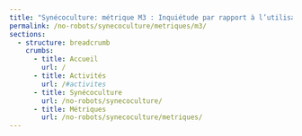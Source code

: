 ```yaml
---
title: "Synécoculture: métrique M3 : Inquiétude par rapport à l’utilisation durable de l’eau"
permalink: /no-robots/synecoculture/metriques/m3/
sections:
  - structure: breadcrumb
    crumbs:
      - title: Accueil
        url: /
      - title: Activités
        url: /#activites
      - title: Synécoculture
        url: /no-robots/synecoculture/
      - title: Métriques
        url: /no-robots/synecoculture/metriques/
---
```

